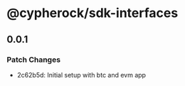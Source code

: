 # @cypherock/sdk-interfaces

## 0.0.1

### Patch Changes

- 2c62b5d: Initial setup with btc and evm app
